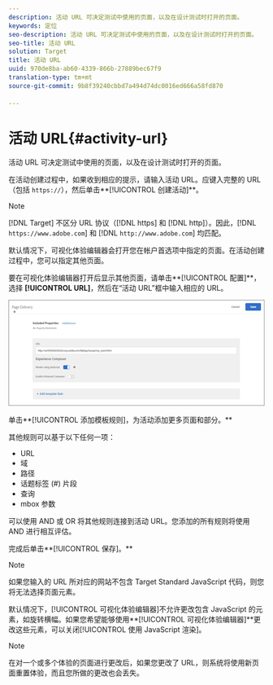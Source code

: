 ```yaml
---
description: 活动 URL 可决定测试中使用的页面，以及在设计测试时打开的页面。
keywords: 定位
seo-description: 活动 URL 可决定测试中使用的页面，以及在设计测试时打开的页面。
seo-title: 活动 URL
solution: Target
title: 活动 URL
uuid: 970de8ba-ab60-4339-866b-27889bec67f9
translation-type: tm+mt
source-git-commit: 9b8f39240cbbd7a494d74dc0016ed666a58fd870

---
```



# 活动 URL{#activity-url}

活动 URL 可决定测试中使用的页面，以及在设计测试时打开的页面。

在活动创建过程中，如果收到相应的提示，请输入活动 URL。应键入完整的 URL（包括 `https://`），然后单击**[!UICONTROL 创建活动]**。

>[!NOTE]
>
>[!DNL Target] 不区分 URL 协议（[!DNL https] 和 [!DNL http]）。因此，[!DNL `https://www.adobe.com`] 和 [!DNL `http://www.adobe.com`] 均匹配。

默认情况下，可视化体验编辑器会打开您在帐户首选项中指定的页面。在活动创建过程中，您可以指定其他页面。

要在可视化体验编辑器打开后显示其他页面，请单击**[!UICONTROL 配置]**，选择 **[!UICONTROL URL]**，然后在“活动 URL”框中输入相应的 URL。

![](assets/url-config.png)

单击**[!UICONTROL 添加模板规则]，为活动添加更多页面和部分。**

其他规则可以基于以下任何一项：

* URL
* 域
* 路径
* 话题标签 (#) 片段
* 查询
* mbox 参数

可以使用 AND 或 OR 将其他规则连接到活动 URL。您添加的所有规则将使用 AND 进行相互评估。

完成后单击**[!UICONTROL 保存]。**

>[!NOTE]
>
>如果您输入的 URL 所对应的网站不包含 Target Standard JavaScript 代码，则您将无法选择页面元素。

默认情况下，[!UICONTROL 可视化体验编辑器]不允许更改包含 JavaScript 的元素，如旋转横幅。如果您希望能够使用**[!UICONTROL 可视化体验编辑器]**更改这些元素，可以关闭[!UICONTROL 使用 JavaScript 渲染]。

>[!NOTE]
>
>在对一个或多个体验的页面进行更改后，如果您更改了 URL，则系统将使用新页面重置体验，而且您所做的更改也会丢失。
